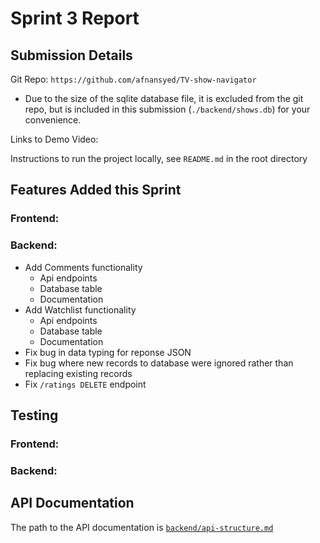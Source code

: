 # Sprint 3 Report

## Submission Details
Git Repo: `https://github.com/afnansyed/TV-show-navigator`
- Due to the size of the sqlite database file, it is excluded from the git repo, but is included in this submission (`./backend/shows.db`) for your convenience.

Links to Demo Video:

Instructions to run the project locally, see `README.md` in the root directory

## Features Added this Sprint
### Frontend:

### Backend:
- Add Comments functionality
  - Api endpoints
  - Database table
  - Documentation
- Add Watchlist functionality
  - Api endpoints
  - Database table
  - Documentation
- Fix bug in data typing for reponse JSON
- Fix bug where new records to database were ignored rather than replacing existing records
- Fix `/ratings DELETE` endpoint

## Testing
### Frontend:
    
### Backend:

## API Documentation

The path to the API documentation is [`backend/api-structure.md`](backend/api-structure.md)

